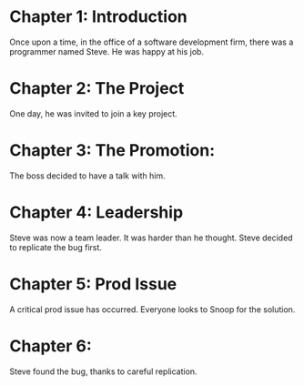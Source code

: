 # Chapter 1: Introduction

Once upon a time, in the office of a software development firm,
there was a programmer named Steve.
He was happy at his job.

# Chapter 2: The Project

One day, he was invited to join a key project.

# Chapter 3: The Promotion:

The boss decided to have a talk with him.

# Chapter 4: Leadership

Steve was now a team leader. It was harder than he thought. Steve
decided to replicate the bug first.

# Chapter 5: Prod Issue

A critical prod issue has occurred. Everyone looks to Snoop for the solution.

# Chapter 6: 

Steve found the bug, thanks to careful replication.
